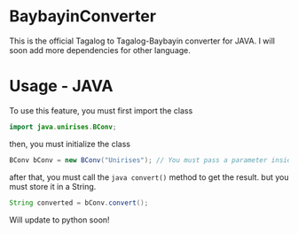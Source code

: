 # BaybayinConverter

This is the official Tagalog to Tagalog-Baybayin converter for JAVA. I will soon add more dependencies for other language.

# Usage - JAVA

To use this feature, you must first import the class

```java
import java.unirises.BConv;
```
then, you must initialize the class

```java
BConv bConv = new BConv("Unirises"); // You must pass a parameter inside the class.
```

after that, you must call the ```java convert()``` method to get the result.
but you must store it in a String.
```java
String converted = bConv.convert();
```

Will update to python soon!

